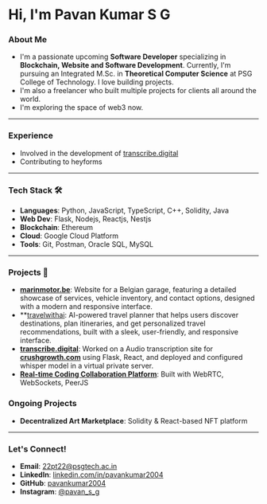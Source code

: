 # Hi, I'm Pavan Kumar S G 

### About Me
- I'm a passionate upcoming **Software Developer** specializing in **Blockchain, Website and Software Development**. Currently, I'm pursuing an Integrated M.Sc. in **Theoretical Computer Science** at PSG College of Technology. I love building projects.
- I'm also a freelancer who built multiple projects for clients all around the world.
- I'm exploring the space of web3 now.
---
### Experience 
- Involved in the development of [transcribe.digital](https://transcribe.digital/)
- Contributing to heyforms
---

### Tech Stack 🛠️
- **Languages**: Python, JavaScript, TypeScript, C++, Solidity, Java
- **Web Dev**: Flask, Nodejs, Reactjs, Nestjs
- **Blockchain**: Ethereum
- **Cloud**: Google Cloud Platform
- **Tools**: Git, Postman, Oracle SQL, MySQL

---

### Projects 🚀  
- **[marinmotor.be](https://marinmotor.be/)**: Website for a Belgian garage, featuring a detailed showcase of services, vehicle inventory, and contact options, designed with a modern and responsive interface.
- **[travelwithai](https://travelwithai.vercel.app): AI-powered travel planner that helps users discover destinations, plan itineraries, and get personalized travel recommendations, built with a sleek, user-friendly, and responsive interface.
- **[transcribe.digital](https://transcribe.digital/)**: Worked on a Audio transcription site for **[crushgrowth.com](https://crushgrowth.com)** using Flask, React, and deployed and configured whisper model in a virtual private server.  
- **[Real-time Coding Collaboration Platform](https://github.com/pavankumar2004/livecoding)**: Built with WebRTC, WebSockets, PeerJS  

### Ongoing Projects
- **Decentralized Art Marketplace**: Solidity & React-based NFT platform

---

### Let's Connect!
- **Email**: [22pt22@psgtech.ac.in](mailto:22pt22@psgtech.ac.in)
- **LinkedIn**: [linkedin.com/in/pavankumar2004](https://www.linkedin.com/in/pavankumar-s-g/)
- **GitHub**: [pavankumar2004](https://github.com/pavankumar2004)
- **Instagram**: [@pavan_s_g](https://www.instagram.com/pavan_s_g/)


